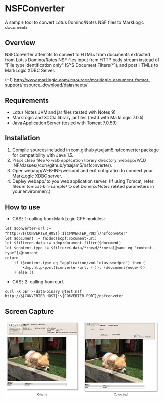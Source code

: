 # NSFConverter
A sample tool to convert Lotus Domino/Notes NSF files to MarkLogic documents

## Overview
NSFConverter attempts to convert to HTMLs from documents extracted from Lotus Domino/Notes NSF files input from HTTP body stream instead of "File type identification only" ISYS Document Filters(*1), and post HTMLs to MarkLogic XDBC Server.

(*1) http://www.marklogic.com/resources/marklogic-document-format-support/resource_download/datasheets/


## Requirements
- Lotus Notes JVM and jar files (tested with Notes 9)
- MarkLogic and XCC/J library jar files (testd with MarkLogic 7.0.5)
- Java Application Server (tested with Tomcat 7.0.59)

## Installation
1. Compile sources included in com.github.ytsejam5.nsfconverter package for compatibility with Java 1.5.
1. Place class files to web application library directory, webapp/WEB-INF/classes(/com/github/ytsejam5/nsfconverter).
1. Open webapp/WEB-INF/web.xml and edit cofigration to connect your MarkLogic XDBC server.
1. Deploy webapp/ to you web application server. (If using Tomcat, refer files in tomcat-bin-sample/ to set Domino/Notes related parameters in your environment.)

## How to use
- CASE 1: calling from MarkLogic CPF modules:
```
let $converter-url := "http://${CONVERTER_HOST}:${CONVERTER_PORT}/nsfconveter"
let $document := fn:doc($cpf:document-uri)
let $filtered-data := xdmp:document-filter($document)
let $content-type := $filtered-data/*:head/*:meta[@name eq "content-type"]/@content
return
	if ($content-type eq "application/vnd.lotus-wordpro") then (
		xdmp:http-post($converter-url, (()), ($document/node()))
	) else ()
```

- CASE 2: calling from curl.
```
curl -X GET --data-binary @test.nsf http://${CONVERTER_HOST}:${CONVERTER_PORT}/nsfconveter
```

## Screen Capture
![original vs. converted](https://raw.githubusercontent.com/ytsejam5/NSFConverter/master/screencapture/capture001.png "original vs. converted")

